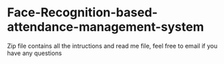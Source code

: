 # Face-Recognition-based-attendance-management-system

Zip file contains all the intructions and read me file, feel free to email if you have any questions
